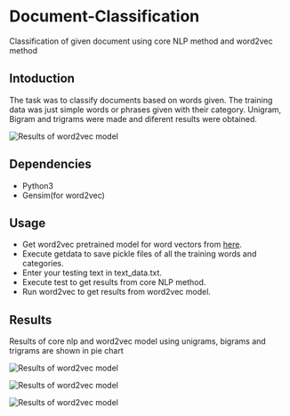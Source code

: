 # Document-Classification
Classification of given document using core NLP method and word2vec method


## Intoduction
The task was to classify documents based on words given. The training data was just simple words or phrases given with their category.
Unigram, Bigram and trigrams were made and diferent results were obtained.

![Results of word2vec model](https://raw.githubusercontent.com/AsimMessi/Document-Classification/master/4.png)

## Dependencies
- Python3
- Gensim(for word2vec)

## Usage
- Get word2vec pretrained model for word vectors from [here](https://github.com/alexandres/lexvec#pre-trained-vectors).
- Execute getdata to save pickle files of all the training words and categories.
- Enter your testing text in text_data.txt.
- Execute test to get results from core NLP method.
- Run word2vec to get results from word2vec model.

## Results

Results of core nlp and word2vec model using unigrams, bigrams and trigrams are shown in pie chart

![Results of word2vec model](https://raw.githubusercontent.com/AsimMessi/Document-Classification/master/1.png)

![Results of word2vec model](https://raw.githubusercontent.com/AsimMessi/Document-Classification/master/2.png)

![Results of word2vec model](https://raw.githubusercontent.com/AsimMessi/Document-Classification/master/3.png)
